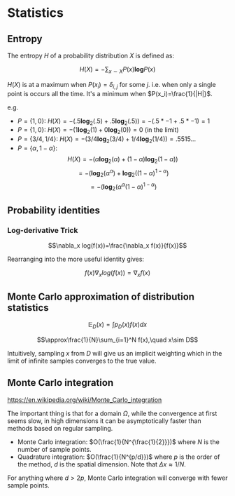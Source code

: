 # Statistics

## Entropy

The entropy $H$ of a probability distribution $X$ is defined as:

$$H(X)=-\sum_{x\sim X} P(x)\textbf{log}P(x)$$

$H(X)$ is at a maximum when $P(x_i)=\delta_{i,j}$ for some $j$. i.e. when only a single point is occurs all the time. It's a minimum when $P(x_i)=\frac{1}{|H|}$.

e.g.

- $P=\{1,0\}$: $H(X)=-(.5\textbf{log}_2(.5)+.5\textbf{log}_2(.5))=-(.5*-1+.5*-1)=1$
- $P=\{1,0\}$: $H(X)=-(1\textbf{log}_2(1)+0\textbf{log}_2(0))=0$ (in the limit)
- $P=\{3/4,1/4\}$: $H(X)=-(3/4\textbf{log}_2(3/4)+1/4\textbf{log}_2(1/4))=.5515...$
- $P=\{\alpha,1-\alpha\}$:
$$H(X)=-(\alpha\textbf{log}_2(\alpha)+(1-\alpha)\textbf{log}_2(1-\alpha))$$
$$=-(\textbf{log}_2(\alpha^\alpha)+\textbf{log}_2((1-\alpha)^{1-\alpha})$$
$$=-(\textbf{log}_2(\alpha^\alpha(1-\alpha)^{1-\alpha})$$


## Probability identities

### Log-derivative Trick

$$\nabla_x log(f(x))=\frac{\nabla_x f(x)}{f(x)}$$

Rearranging into the more useful identity gives:

$$f(x)\nabla_x log(f(x))=\nabla_x f(x)$$

## Monte Carlo approximation of distribution statistics

$$\mathbb{E}_D(x)=\int p_D(x)f(x)dx$$

$$\approx\frac{1}{N}\sum_{i=1}^N f(x),\quad x\sim D$$

Intuitively, sampling $x$ from $D$ will give us an implicit weighting which in the limit of infinite samples converges to the true value.

## Monte Carlo integration

https://en.wikipedia.org/wiki/Monte_Carlo_integration

The important thing is that for a domain $\Omega$, while the convergence at first seems slow, in high dimensions it can be asymptotically faster than methods based on regular sampling.

- Monte Carlo integration: $O(\frac{1}{N^{\frac{1}{2}}})$ where $N$ is the number of sample points.
- Quadrature integration: $O(\frac{1}{N^{p/d}})$ where $p$ is the order of the method, $d$ is the spatial dimension. Note that $\Delta x\approx 1/N$.

For anything where $d>2p$, Monte Carlo integration will converge with fewer sample points.
